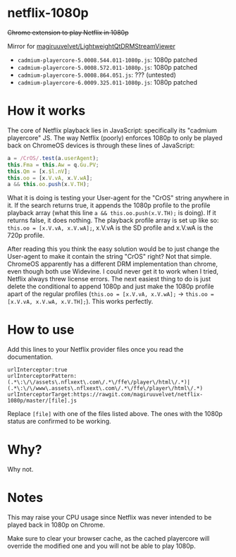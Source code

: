 # netflix-1080p
~~Chrome extension to play Netflix in 1080p~~

Mirror for [magiruuvelvet/LightweightQtDRMStreamViewer](https://github.com/magiruuvelvet/LightweightQtDRMStreamViewer)

- `cadmium-playercore-5.0008.544.011-1080p.js`: 1080p patched
- `cadmium-playercore-5.0008.572.011-1080p.js`: 1080p patched
- `cadmium-playercore-5.0008.864.051.js`: ??? (untested)
- `cadmium-playercore-6.0009.325.011-1080p.js`: 1080p patched

# How it works

The core of Netflix playback lies in JavaScript: specifically its "cadmium playercore" JS. The way Netflix (poorly) enforces 1080p to only be played back on ChromeOS devices is through these lines of JavaScript:

```javascript
a = /CrOS/.test(a.userAgent);
this.Fma = this.Aw = q.Gu.PV;
this.Qm = [x.$l.nV];
this.oo = [x.V.vA, x.V.wA];
a && this.oo.push(x.V.TH);
```

What it is doing is testing your User-agent for the "CrOS" string anywhere in it. If the search returns true, it appends the 1080p profile to the profile playback array (what this line `a && this.oo.push(x.V.TH);` is doing). If it returns false, it does nothing. The playback profile array is set up like so: `this.oo = [x.V.vA, x.V.wA];`, x.V.vA is the SD profile and x.V.wA is the 720p profile.

After reading this you think the easy solution would be to just change the User-agent to make it contain the string "CrOS" right? Not that simple. ChromeOS apparently has a different DRM implementation than chrome, even though both use Widevine. I could never get it to work when I tried, Netflix always threw license errors. The next easiest thing to do is just delete the conditional to append 1080p and just make the 1080p profile apart of the regular profiles (`this.oo = [x.V.vA, x.V.wA];` -> `this.oo = [x.V.vA, x.V.wA, x.V.TH];`). This works perfectly.

# How to use

Add this lines to your Netflix provider files once you read the documentation.

```
urlInterceptor:true
urlInterceptorPattern:(.*\:\/\/assets\.nflxext\.com\/.*\/ffe\/player\/html\/.*)|(.*\:\/\/www\.assets\.nflxext\.com\/.*\/ffe\/player\/html\/.*)
urlInterceptorTarget:https://rawgit.com/magiruuvelvet/netflix-1080p/master/[file].js
```

Replace `[file]` with one of the files listed above. The ones with the 1080p status are confirmed to be working.

# Why?

Why not.

# Notes

This may raise your CPU usage since Netflix was never intended to be played back in 1080p on Chrome.

Make sure to clear your browser cache, as the cached playercore will override the modified one and you will not be able to play 1080p.
